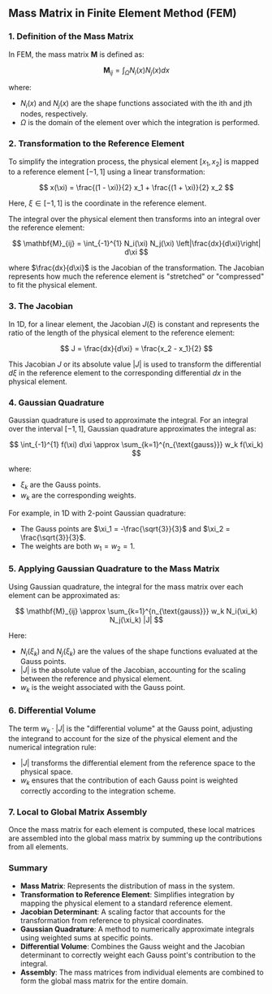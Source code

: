 ## Mass Matrix in Finite Element Method (FEM)

### 1. Definition of the Mass Matrix

In FEM, the mass matrix $\mathbf{M}$ is defined as:

$$
\mathbf{M}_{ij} = \int_{\Omega} N_i(x) N_j(x) dx
$$

where:
- $N_i(x)$ and $N_j(x)$ are the shape functions associated with the ith and jth nodes, respectively.
- $\Omega$ is the domain of the element over which the integration is performed.

### 2. Transformation to the Reference Element

To simplify the integration process, the physical element $[x_1, x_2]$ is mapped to a reference element $[-1, 1]$ using a linear transformation:

$$
x(\xi) = \frac{(1 - \xi)}{2} x_1 + \frac{(1 + \xi)}{2} x_2
$$

Here, $\xi \in [-1, 1]$ is the coordinate in the reference element.

The integral over the physical element then transforms into an integral over the reference element:

$$
\mathbf{M}_{ij} = \int_{-1}^{1} N_i(\xi) N_j(\xi) \left|\frac{dx}{d\xi}\right|  d\xi
$$

where $\frac{dx}{d\xi}$ is the Jacobian of the transformation. The Jacobian represents how much the reference element is "stretched" or "compressed" to fit the physical element.

### 3. The Jacobian

In 1D, for a linear element, the Jacobian $J(\xi)$ is constant and represents the ratio of the length of the physical element to the reference element:

$$
J = \frac{dx}{d\xi} = \frac{x_2 - x_1}{2}
$$

This Jacobian $J$ or its absolute value $|J|$ is used to transform the differential $d\xi$ in the reference element to the corresponding differential $dx$ in the physical element.

### 4. Gaussian Quadrature

Gaussian quadrature is used to approximate the integral. For an integral over the interval $[-1, 1]$, Gaussian quadrature approximates the integral as:

$$
\int_{-1}^{1} f(\xi)  d\xi \approx \sum_{k=1}^{n_{\text{gauss}}} w_k f(\xi_k)
$$

where:
- $\xi_k$ are the Gauss points.
- $w_k$ are the corresponding weights.

For example, in 1D with 2-point Gaussian quadrature:
- The Gauss points are $\xi_1 = -\frac{\sqrt{3}}{3}$ and $\xi_2 = \frac{\sqrt{3}}{3}$.
- The weights are both $w_1 = w_2 = 1$.

### 5. Applying Gaussian Quadrature to the Mass Matrix

Using Gaussian quadrature, the integral for the mass matrix over each element can be approximated as:

$$
\mathbf{M}_{ij} \approx \sum_{k=1}^{n_{\text{gauss}}} w_k N_i(\xi_k) N_j(\xi_k) |J|
$$

Here:
- $N_i(\xi_k)$ and $N_j(\xi_k)$ are the values of the shape functions evaluated at the Gauss points.
- $|J|$ is the absolute value of the Jacobian, accounting for the scaling between the reference and physical element.
- $w_k$ is the weight associated with the Gauss point.

### 6. Differential Volume

The term $w_k \cdot |J|$ is the "differential volume" at the Gauss point, adjusting the integrand to account for the size of the physical element and the numerical integration rule:

- $|J|$ transforms the differential element from the reference space to the physical space.
- $w_k$ ensures that the contribution of each Gauss point is weighted correctly according to the integration scheme.

### 7. Local to Global Matrix Assembly

Once the mass matrix for each element is computed, these local matrices are assembled into the global mass matrix by summing up the contributions from all elements.

### Summary

- **Mass Matrix**: Represents the distribution of mass in the system.
- **Transformation to Reference Element**: Simplifies integration by mapping the physical element to a standard reference element.
- **Jacobian Determinant**: A scaling factor that accounts for the transformation from reference to physical coordinates.
- **Gaussian Quadrature**: A method to numerically approximate integrals using weighted sums at specific points.
- **Differential Volume**: Combines the Gauss weight and the Jacobian determinant to correctly weight each Gauss point's contribution to the integral.
- **Assembly**: The mass matrices from individual elements are combined to form the global mass matrix for the entire domain.

